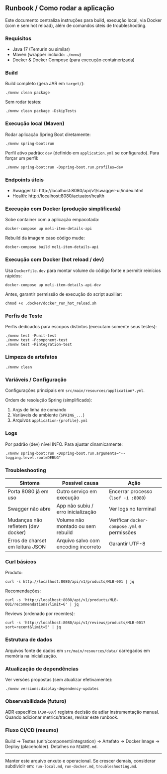 ## Runbook / Como rodar a aplicação

Este documento centraliza instruções para build, execução local, via Docker (com e sem hot reload), além de comandos úteis de troubleshooting.

### Requisitos
- Java 17 (Temurin ou similar)
- Maven (wrapper incluído: `./mvnw`)
- Docker & Docker Compose (para execução containerizada)

### Build
Build completo (gera JAR em `target/`):
```
./mvnw clean package
```

Sem rodar testes:
```
./mvnw clean package -DskipTests
```

### Execução local (Maven)
Rodar aplicação Spring Boot diretamente:
```
./mvnw spring-boot:run
```

Perfil ativo padrão: `dev` (definido em `application.yml` se configurado). Para forçar um perfil:
```
./mvnw spring-boot:run -Dspring-boot.run.profiles=dev
```

### Endpoints úteis
- Swagger UI: http://localhost:8080/api/v1/swagger-ui/index.html
- Health: http://localhost:8080/actuator/health

### Execução com Docker (produção simplificada)
Sobe container com a aplicação empacotada:
```
docker-compose up meli-item-details-api
```

Rebuild da imagem caso código mude:
```
docker-compose build meli-item-details-api
```

### Execução com Docker (hot reload / dev)
Usa `Dockerfile.dev` para montar volume do código fonte e permitir reinícios rápidos:
```
docker-compose up meli-item-details-api-dev
```

Antes, garantir permissão de execução do script auxiliar:
```
chmod +x .docker/docker_run_hot_reload.sh
```

### Perfis de Teste
Perfis dedicados para escopos distintos (executam somente seus testes):
```
./mvnw test -Punit-test
./mvnw test -Pcomponent-test
./mvnw test -Pintegration-test
```

### Limpeza de artefatos
```
./mvnw clean
```

### Variáveis / Configuração
Configurações principais em `src/main/resources/application*.yml`.

Ordem de resolução Spring (simplificado):
1. Args de linha de comando
2. Variáveis de ambiente (`SPRING_...`)
3. Arquivos `application-{profile}.yml`

### Logs
Por padrão (dev) nível INFO. Para ajustar dinamicamente:
```
./mvnw spring-boot:run -Dspring-boot.run.arguments="--logging.level.root=DEBUG"
```

### Troubleshooting
| Sintoma | Possível causa | Ação |
|---------|----------------|------|
| Porta 8080 já em uso | Outro serviço em execução | Encerrar processo (`lsof -i :8080`) |
| Swagger não abre | App não subiu / erro inicialização | Ver logs no terminal |
| Mudanças não refletem (dev docker) | Volume não montado ou sem rebuild | Verificar `docker-compose.yml` e permissões |
| Erros de charset em leitura JSON | Arquivo salvo com encoding incorreto | Garantir UTF-8 |

### Curl básicos
Produto:
```
curl -s http://localhost:8080/api/v1/products/MLB-001 | jq
```

Recomendações:
```
curl -s 'http://localhost:8080/api/v1/products/MLB-001/recommendations?limit=6' | jq
```

Reviews (ordenado por recentes):
```
curl -s 'http://localhost:8080/api/v1/reviews/products/MLB-001?sort=recent&limit=5' | jq
```

### Estrutura de dados
Arquivos fonte de dados em `src/main/resources/data/` carregados em memória na inicialização.

### Atualização de dependências
Ver versões propostas (sem atualizar efetivamente):
```
./mvnw versions:display-dependency-updates
```

### Observabilidade (futuro)
ADR específica (`ADR-007`) registra decisão de adiar instrumentação manual. Quando adicionar metrics/traces, revisar este runbook.

### Fluxo CI/CD (resumo)
Build → Testes (unit/component/integration) → Artefato → Docker Image → Deploy (placeholder). Detalhes no `README.md`.

---
Manter este arquivo enxuto e operacional. Se crescer demais, considerar subdividir em: `run-local.md`, `run-docker.md`, `troubleshooting.md`.

